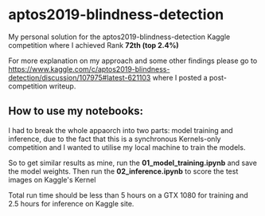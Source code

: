 # aptos2019-blindness-detection
My personal solution for the aptos2019-blindness-detection Kaggle competition where I achieved Rank **72th (top 2.4%)**

For more explanation on my approach and some other findings please go to https://www.kaggle.com/c/aptos2019-blindness-detection/discussion/107975#latest-621103 where I posted a post-competition writeup. 

## How to use my notebooks:
I had to break the whole appaorch into two parts: model training and inference, due to the fact that this is a synchronous Kernels-only competition and I wanted to utilise my local machine to train the models.

So to get similar results as mine, run the **01_model_training.ipynb** and save the model weights. Then run the **02_inference.ipynb** to score the test images on Kaggle's Kernel

Total run time should be less than 5 hours on a GTX 1080 for training and 2.5 hours for inference on Kaggle site.

